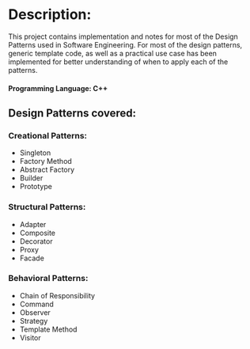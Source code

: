 # Description:
This project contains implementation and notes for most of the Design Patterns used in Software Engineering. 
For most of the design patterns, generic template code, as well as a practical use case has been implemented for better understanding of when to apply each of the patterns.

#### Programming Language: C++

## Design Patterns covered:

### Creational Patterns:
- Singleton
- Factory Method
- Abstract Factory
- Builder 
- Prototype

### Structural Patterns:
- Adapter
- Composite
- Decorator
- Proxy
- Facade

### Behavioral Patterns:
- Chain of Responsibility
- Command
- Observer
- Strategy
- Template Method
- Visitor